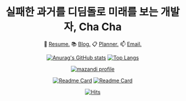 <div align="center">

# 실패한 과거를 디딤돌로 미래를 보는 개발자, Cha Cha

🧾 [Resume.](https://chachablog.vercel.app/about/) 📚 [Blog.](https://chachablog.vercel.app/) 📋 [Planner.](https://www.notion.so/PLANNER-e0ce734f808f4a2fbad6fd7ba37e2f62) 📫 [Email.](mailto:cha3088@gmail.com)
  
  [![Anurag's GitHub stats](https://github-readme-stats.vercel.app/api?username=ChaCha3088&count_private=true&theme=gruvbox)](https://github.com/ChaCha3088?tab=repositories) [![Top Langs](https://github-readme-stats.vercel.app/api/top-langs/?username=ChaCha3088&layout=compact&theme=gruvbox)](https://github.com/ChaCha3088?tab=repositories)
  
  [![mazandi profile](http://mazandi.herokuapp.com/api?handle=cha3088&theme=dark)](https://solved.ac/cha3088)
  
  [![Readme Card](https://github-readme-stats.vercel.app/api/pin/?username=ChaCha3088&repo=MyLittleStore&theme=gruvbox)](https://github.com/ChaCha3088/MyLittleStore) [![Readme Card](https://github-readme-stats.vercel.app/api/pin/?username=ChaCha3088&repo=OAuth2.0-JWT&theme=gruvbox)](https://github.com/ChaCha3088/OAuth2.0-JWT)
  
  [![Hits](https://hits.seeyoufarm.com/api/count/incr/badge.svg?url=https%3A%2F%2Fgithub.com%2Fchacha3088&count_bg=%23555555&title_bg=%23555555&icon=&icon_color=%23555555&title=hits&edge_flat=true)](https://hits.seeyoufarm.com)
  
</div>
